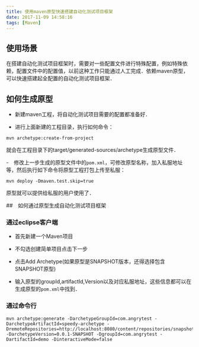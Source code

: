 ```yaml
---
title: 使用maven原型快速搭建自动化测试项目框架
date: 2017-11-09 14:58:16
tags: [Maven]
---
```


## 使用场景

在搭建自动化测试项目框架时，需要对一些配置文件进行特殊配置，例如特殊依赖，配置文件中的配置值，以前这种工作只能通过人工完成．依赖maven原型，可以快速搭建起全配置的自动化测试项目框架．

## 如何生成原型

- 新建maven工程，将自动化测试项目需要的配置都准备好．

- 进行上面新建的工程目录，执行如何命令：

```shell
mvn archetype:create-from-project
```

<!-- more -->
就会在工程目录下的target/generated-sources/archetype生成原型文件．

-　修改上一步生成的原型文件中的`pom.xml`，可修改原型名称，加入私服地址等，然后执行如下命令将原型工程打包上传至私服：

```shell
mvn deploy -Dmaven.test.skip=true
```

原型就可以提供给私服的用户使用了．

##　如何通过原型生成自动化测试项目框架

### 通过eclipse客户端

- 首先新建一个Maven项目

- 不勾选创建简单项目点击下一步

- 点击Add Archetype(如果原型是SNAPSHOT版本，还得选择包含SNAPSHOT原型)

- 输入原型的groupId,artifactId,Version以及对应私服地址，这些信息都可以在生成原型的`pom.xml`中找到．

### 通过命令行

```shell
mvn archetype:generate -DarchetypeGroupId=com.angrytest -DarchetypeArtifactId=speedy-archetype -DremoteRepositories=http://localhost:8080/content/repositories/snapshots/ -DarchetypeVersion=0.0.1-SNAPSHOT -DgroupId=com.angrytest -DartifactId=demo -DinteractiveMode=false
```